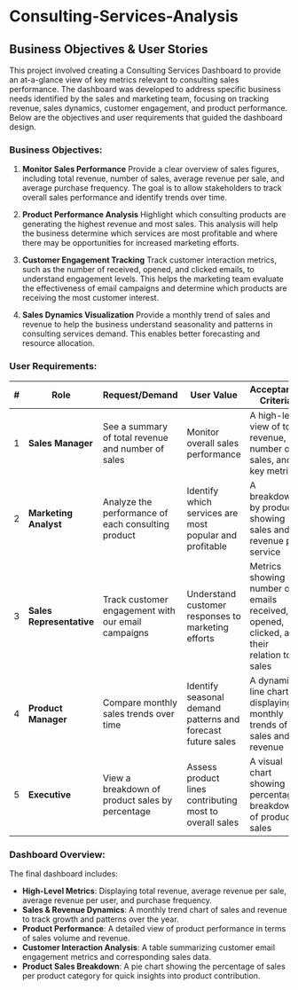 # Consulting-Services-Analysis

## Business Objectives & User Stories

This project involved creating a Consulting Services Dashboard to provide an at-a-glance view of key metrics relevant to consulting sales performance. The dashboard was developed to address specific business needs identified by the sales and marketing team, focusing on tracking revenue, sales dynamics, customer engagement, and product performance. Below are the objectives and user requirements that guided the dashboard design.

### Business Objectives:
1. **Monitor Sales Performance**
Provide a clear overview of sales figures, including total revenue, number of sales, average revenue per sale, and average purchase frequency. The goal is to allow stakeholders to track overall sales performance and identify trends over time.
   
2. **Product Performance Analysis**
Highlight which consulting products are generating the highest revenue and most sales. This analysis will help the business determine which services are most profitable and where there may be opportunities for increased marketing efforts.
   
3. **Customer Engagement Tracking**
Track customer interaction metrics, such as the number of received, opened, and clicked emails, to understand engagement levels. This helps the marketing team evaluate the effectiveness of email campaigns and determine which products are receiving the most customer interest.

4. **Sales Dynamics Visualization**
Provide a monthly trend of sales and revenue to help the business understand seasonality and patterns in consulting services demand. This enables better forecasting and resource allocation.

### User Requirements:

| #  | Role                         | Request/Demand                                             | User Value                                                   | Acceptance Criteria                                            |
|----|-------------------------------|------------------------------------------------------------|--------------------------------------------------------------|----------------------------------------------------------------|
| 1  | **Sales Manager**             | See a summary of total revenue and number of sales         | Monitor overall sales performance                            | A high-level view of total revenue, number of sales, and key metrics |
| 2  | **Marketing Analyst**         | Analyze the performance of each consulting product         | Identify which services are most popular and profitable      | A breakdown by product showing sales and revenue per service     |
| 3  | **Sales Representative**      | Track customer engagement with our email campaigns         | Understand customer responses to marketing efforts           | Metrics showing number of emails received, opened, clicked, and their relation to sales |
| 4  | **Product Manager**           | Compare monthly sales trends over time                     | Identify seasonal demand patterns and forecast future sales  | A dynamic line chart displaying monthly trends of sales and revenue |
| 5  | **Executive**                 | View a breakdown of product sales by percentage            | Assess product lines contributing most to overall sales      | A visual chart showing percentage breakdown of product sales |

### Dashboard Overview:
The final dashboard includes:
- **High-Level Metrics**: Displaying total revenue, average revenue per sale, average revenue per user, and purchase frequency.
- **Sales & Revenue Dynamics**: A monthly trend chart of sales and revenue to track growth and patterns over the year.
- **Product Performance**: A detailed view of product performance in terms of sales volume and revenue.
- **Customer Interaction Analysis**: A table summarizing customer email engagement metrics and corresponding sales data.
- **Product Sales Breakdown**: A pie chart showing the percentage of sales per product category for quick insights into product contribution.
